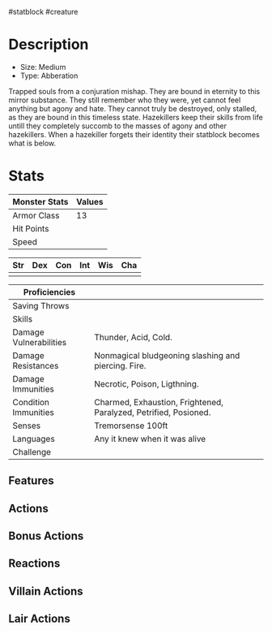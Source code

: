 #statblock #creature
# Description
- Size: Medium	
- Type: Abberation

Trapped souls from a conjuration mishap. They are bound in eternity to this mirror substance. 
They still remember who they were, yet cannot feel anything but agony and hate.
They cannot truly be destroyed, only stalled, as they are bound in this timeless state.
Hazekillers keep their skills from life untill they completely succomb to the  masses of agony and other hazekillers.
When a hazekiller forgets their identity their statblock becomes what is below.

# Stats
| Monster Stats | Values |
| ------------- | ------ |
| Armor Class   | 13     | 
| Hit Points    |        |
| Speed         |        |

| Str | Dex | Con | Int | Wis | Cha |
| --- | --- | --- | --- | --- | --- |
|     |     |     |     |     |     |

| Proficiencies          |                                                                  |
| ---------------------- | ---------------------------------------------------------------- |
| Saving Throws          |                                                                  |
| Skills                 |                                                                  |
| Damage Vulnerabilities | Thunder, Acid, Cold.                                             | 
| Damage Resistances     | Nonmagical bludgeoning slashing and piercing. Fire.                   |
| Damage Immunities      | Necrotic, Poison, Ligthning.                                              |
| Condition Immunities   | Charmed, Exhaustion, Frightened, Paralyzed, Petrified, Posioned. |
| Senses                 | Tremorsense 100ft                                                |
| Languages              | Any it knew when it was alive                                    |
| Challenge              |                                                                  |

## Features


## Actions

## Bonus Actions

## Reactions

## Villain Actions

## Lair Actions
